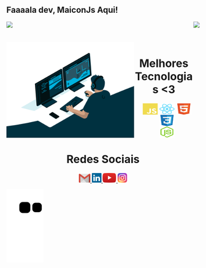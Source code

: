 ## Faaaala dev, MaiconJs Aqui!

<div>
  
  <img  height="180em" src="https://github-readme-stats.vercel.app/api?username=Maiconjs09&show_icons=true&theme=great-gatsby&include_all_commits=true&count_private=true"/>
  <img align="right" height="180em" src="https://github-readme-stats.vercel.app/api/top-langs/?username=Maiconjs09&layout=compact&langs_count=16&theme=great-gatsby"/>
</div>
<br>

<div  align="center"> 
  <div style="display: inline_block"><br>
    <img align="left" height="250" alt="coding-time" src="code.gif">
    <h1 align="center">Melhores Tecnologias <3</h1>
    <img align="center" height="30" width="40" alt="js-icon"  src="https://raw.githubusercontent.com/devicons/devicon/master/icons/javascript/javascript-plain.svg">
    <img align="center" height="30" width="40" alt="react-icon" src="https://raw.githubusercontent.com/devicons/devicon/master/icons/react/react-original.svg">
    <img align="center" height="30" width="40" alt="html-icon" src="https://raw.githubusercontent.com/devicons/devicon/master/icons/html5/html5-original.svg">
    <img align="center" height="30" width="40" alt="css-icon" src="https://raw.githubusercontent.com/devicons/devicon/master/icons/css3/css3-original.svg">
   </div>
   <img align="center" height="30" width="40" alt="nodejs-icon" src="https://raw.githubusercontent.com/devicons/devicon/master/icons/nodejs/nodejs-original.svg">
   
   <h1 align="center">Redes Sociais</h1>
    <a href = "mailto: maiconjsdev@gmail.com">
      <img width="30" src="gmail.svg">
    </a>
    <a href = "https://linkedin.com/in/maiconjs09">
      <img width="25" src="linkedin.svg">
    </a>
    <a href = "https://www.youtube.com">
      <img width="35" src="youtube.svg">
    </a>
    <a href = "https://www.instagram.com">
      <img width="25" src="instagram.png">
    </a>
</div>
  

![Snake animation](https://github.com/Maiconjs09/Maiconjs09/blob/output/github-contribution-grid-snake.svg)
